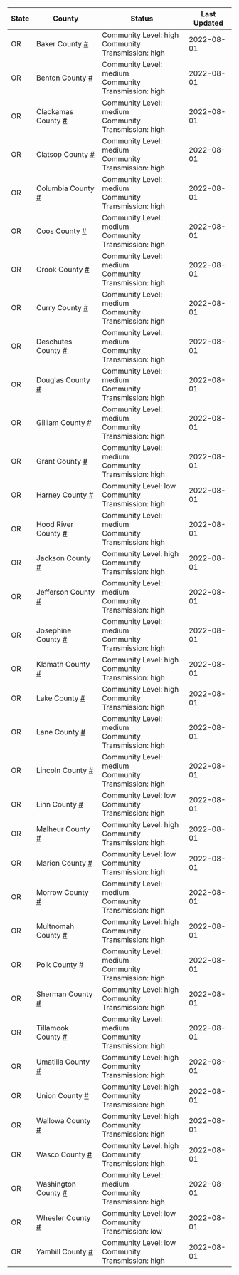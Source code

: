 State | County | Status | Last Updated
--- | --- | --- | --- 
OR | Baker County <a href="#baker_county">#</a> | <a name="baker_county"></a>Community Level: high<br/>Community Transmission: high | 2022-08-01
OR | Benton County <a href="#benton_county">#</a> | <a name="benton_county"></a>Community Level: medium<br/>Community Transmission: high | 2022-08-01
OR | Clackamas County <a href="#clackamas_county">#</a> | <a name="clackamas_county"></a>Community Level: medium<br/>Community Transmission: high | 2022-08-01
OR | Clatsop County <a href="#clatsop_county">#</a> | <a name="clatsop_county"></a>Community Level: medium<br/>Community Transmission: high | 2022-08-01
OR | Columbia County <a href="#columbia_county">#</a> | <a name="columbia_county"></a>Community Level: medium<br/>Community Transmission: high | 2022-08-01
OR | Coos County <a href="#coos_county">#</a> | <a name="coos_county"></a>Community Level: medium<br/>Community Transmission: high | 2022-08-01
OR | Crook County <a href="#crook_county">#</a> | <a name="crook_county"></a>Community Level: medium<br/>Community Transmission: high | 2022-08-01
OR | Curry County <a href="#curry_county">#</a> | <a name="curry_county"></a>Community Level: medium<br/>Community Transmission: high | 2022-08-01
OR | Deschutes County <a href="#deschutes_county">#</a> | <a name="deschutes_county"></a>Community Level: medium<br/>Community Transmission: high | 2022-08-01
OR | Douglas County <a href="#douglas_county">#</a> | <a name="douglas_county"></a>Community Level: medium<br/>Community Transmission: high | 2022-08-01
OR | Gilliam County <a href="#gilliam_county">#</a> | <a name="gilliam_county"></a>Community Level: medium<br/>Community Transmission: high | 2022-08-01
OR | Grant County <a href="#grant_county">#</a> | <a name="grant_county"></a>Community Level: medium<br/>Community Transmission: high | 2022-08-01
OR | Harney County <a href="#harney_county">#</a> | <a name="harney_county"></a>Community Level: low<br/>Community Transmission: high | 2022-08-01
OR | Hood River County <a href="#hood_river_county">#</a> | <a name="hood_river_county"></a>Community Level: medium<br/>Community Transmission: high | 2022-08-01
OR | Jackson County <a href="#jackson_county">#</a> | <a name="jackson_county"></a>Community Level: high<br/>Community Transmission: high | 2022-08-01
OR | Jefferson County <a href="#jefferson_county">#</a> | <a name="jefferson_county"></a>Community Level: medium<br/>Community Transmission: high | 2022-08-01
OR | Josephine County <a href="#josephine_county">#</a> | <a name="josephine_county"></a>Community Level: medium<br/>Community Transmission: high | 2022-08-01
OR | Klamath County <a href="#klamath_county">#</a> | <a name="klamath_county"></a>Community Level: high<br/>Community Transmission: high | 2022-08-01
OR | Lake County <a href="#lake_county">#</a> | <a name="lake_county"></a>Community Level: high<br/>Community Transmission: high | 2022-08-01
OR | Lane County <a href="#lane_county">#</a> | <a name="lane_county"></a>Community Level: medium<br/>Community Transmission: high | 2022-08-01
OR | Lincoln County <a href="#lincoln_county">#</a> | <a name="lincoln_county"></a>Community Level: medium<br/>Community Transmission: high | 2022-08-01
OR | Linn County <a href="#linn_county">#</a> | <a name="linn_county"></a>Community Level: low<br/>Community Transmission: high | 2022-08-01
OR | Malheur County <a href="#malheur_county">#</a> | <a name="malheur_county"></a>Community Level: high<br/>Community Transmission: high | 2022-08-01
OR | Marion County <a href="#marion_county">#</a> | <a name="marion_county"></a>Community Level: low<br/>Community Transmission: high | 2022-08-01
OR | Morrow County <a href="#morrow_county">#</a> | <a name="morrow_county"></a>Community Level: medium<br/>Community Transmission: high | 2022-08-01
OR | Multnomah County <a href="#multnomah_county">#</a> | <a name="multnomah_county"></a>Community Level: high<br/>Community Transmission: high | 2022-08-01
OR | Polk County <a href="#polk_county">#</a> | <a name="polk_county"></a>Community Level: medium<br/>Community Transmission: high | 2022-08-01
OR | Sherman County <a href="#sherman_county">#</a> | <a name="sherman_county"></a>Community Level: high<br/>Community Transmission: high | 2022-08-01
OR | Tillamook County <a href="#tillamook_county">#</a> | <a name="tillamook_county"></a>Community Level: medium<br/>Community Transmission: high | 2022-08-01
OR | Umatilla County <a href="#umatilla_county">#</a> | <a name="umatilla_county"></a>Community Level: high<br/>Community Transmission: high | 2022-08-01
OR | Union County <a href="#union_county">#</a> | <a name="union_county"></a>Community Level: high<br/>Community Transmission: high | 2022-08-01
OR | Wallowa County <a href="#wallowa_county">#</a> | <a name="wallowa_county"></a>Community Level: high<br/>Community Transmission: high | 2022-08-01
OR | Wasco County <a href="#wasco_county">#</a> | <a name="wasco_county"></a>Community Level: high<br/>Community Transmission: high | 2022-08-01
OR | Washington County <a href="#washington_county">#</a> | <a name="washington_county"></a>Community Level: medium<br/>Community Transmission: high | 2022-08-01
OR | Wheeler County <a href="#wheeler_county">#</a> | <a name="wheeler_county"></a>Community Level: low<br/>Community Transmission: low | 2022-08-01
OR | Yamhill County <a href="#yamhill_county">#</a> | <a name="yamhill_county"></a>Community Level: low<br/>Community Transmission: high | 2022-08-01
